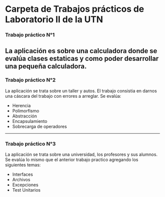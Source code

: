 # Carpeta de Trabajos prácticos de Laboratorio II de la UTN

### Trabajo práctico N°1

La aplicación es sobre una calculadora donde se evalúa clases estaticas y como poder desarrollar una pequeña calculadora.
-----

### Trabajo práctico N°2

La aplicación se trata sobre un taller y autos. El trabajo consistia en darnos una cáscara del trabajo con errores a arreglar. Se evalúa:
- Herencia
- Polimorfismo
- Abstracción
- Encapsulamiento
- Sobrecarga de operadores
-----

### Trabajo práctico N°3

 La aplicación se trata sobre una universidad, los profesores y sus alumnos. Se evalúa lo mismo que el anterior trabajo practico agregando los siguientes temas:

- Interfaces
- Archivos
- Excepciones
- Test Unitarios
